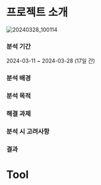 # 프로젝트 소개
![20240328_100114](https://github.com/j2nhyeok/team_mini_project/assets/103464891/5a778afe-fd76-4ae1-82c9-4c970563add7)
### 분석 기간
2024-03-11 ~ 2024-03-28 (17일 간)
### 분석 배경

### 분석 목적
### 해결 과제
### 분석 시 고려사항
### 결과

# Tool
